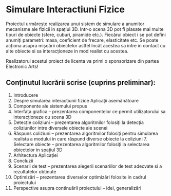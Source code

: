 # Simulare Interactiuni Fizice
Proiectul urmărește realizarea unui sistem de simulare a anumitor mecanisme ale fizicii in spațiul 3D. Intr-o scena 3D pot fi plasate mai multe tipuri de obiecte (sfere, cuburi, piramide etc.). Fiecărui obiect i se pot defini anumiți parametri: masa, coeficient de frecare, elasticitate etc. Se poate acționa asupra mișcării obiectelor astfel încât acestea sa intre in contact cu alte obiecte si sa interacționeze in mod realist cu acestea.  

Realizatorul acestui proiect de licenta va primi o sponsorizare din partea Electronic Arts!  

## Conținutul lucrării scrise (cuprins preliminar): 
1. Introducere 
2. Despre simularea interacțiunii fizice Aplicații asemănătoare 
3. Componente ale sistemului propus 
4. Interfața grafica – prezentarea componentelor ce permit utilizatorului sa interacționeze cu scena 3D 
5. Detecție coliziuni – prezentarea algoritmilor folosiți la detecția coliziunilor intre diversele obiecte ale scenei 
6. Răspuns coliziuni – prezentarea algoritmilor folosiți pentru simularea realista a modului in care răspund diverse obiecte la coliziuni 7. Selectare obiecte – prezentarea algoritmilor folosiți la selectarea obiectelor in spațiul 3D 
8. Arhitectura Aplicației 
9. Concluzii 
10. Scenarii de test – prezentarea alegerii scenariilor de test adecvate si a rezultatelor obținute 
11. Optimizări – prezentarea diverselor optimizări folosite in cadrul proiectului 
12. Perspective asupra continuării proiectului – idei, generalizări
